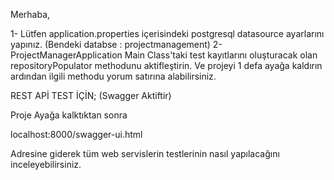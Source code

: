 Merhaba,

1- Lütfen application.properties içerisindeki postgresql datasource ayarlarını yapınız. (Bendeki databse : projectmanagement)
2-ProjectManagerApplication Main Class'taki test kayıtlarını oluşturacak olan repositoryPopulator methodunu aktifleştirin. 
Ve projeyi 1 defa ayağa kaldırın ardından ilgili methodu yorum satırına alabilirsiniz. 





REST APİ TEST İÇİN; (Swagger Aktiftir)

Proje Ayağa kalktıktan sonra 

localhost:8000/swagger-ui.html 

Adresine giderek tüm web servislerin testlerinin nasıl yapılacağını inceleyebilirsiniz.